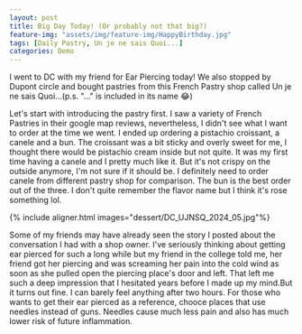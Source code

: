 ```yaml
---
layout: post
title: Big Day Today! (Or probably not that big?)
feature-img: "assets/img/feature-img/HappyBirthday.jpg"
tags: [Daily Pastry, Un je ne sais Quoi...]
categories: Demo
---
```


I went to DC with my friend for Ear Piercing today! We also stopped by Dupont circle and bought pastries from this French Pastry shop called Un je ne sais Quoi...(p.s. "..." is included in its name 😂)

Let's start with introducing the pastry first. I saw a variety of French Pastries in their google map reviews, nevertheless, I didn't see what I want to order at the time we went. I ended up ordering a pistachio croissant, a canele and a bun. The croissant was a bit sticky and overly sweet for me, I thought there would be pistachio cream inside but not quite. It was my first time having a canele and I pretty much like it. But it's not crispy on the outside anymore, I'm not sure if it should be. I definitely need to order canele from different pastry shop for comparison. The bun is the best order out of the three. I don't quite remember the flavor name but I think it's rose something lol.

{% include aligner.html images="dessert/DC_UJNSQ_2024_05.jpg"%}

Some of my friends may have already seen the story I posted about the conversation I had with a shop owner. I've seriously thinking about getting ear pierced for such a long while but my friend in the college told me, her friend got her piercing and was screaming her pain into the cold wind as soon as she pulled open the piercing place's door and left. That left me such a deep impression that I hesitated years before I made up my mind.But it turns out fine. I can barely feel anything after two hours. For those who wants to get their ear pierced as a reference, chooce places that use needles instead of guns. Needles cause much less pain and also has much lower risk of future inflammation.
